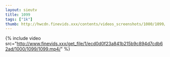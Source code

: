 ```yaml
--- 
layout: sieutv
title: 1099
tags: ["1k"]
thumb: http://hwcdn.finevids.xxx/contents/videos_screenshots/1000/1099/preview.mp4.jpg
---
```

{% include video src="http://www.finevids.xxx/get_file/1/ecd0d0f23a841b215b9c894d7cdb62ad/1000/1099/1099.mp4/" %} 
